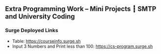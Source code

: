## Extra Programming Work – Mini Projects ┇ SMTP and University Coding
### Surge Deployed Links
- Table: https://courseinfo.surge.sh
- Input 3 Numbers and Print less than 100: https://cs-program.surge.sh

